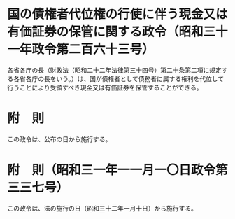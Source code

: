 # 国の債権者代位権の行使に伴う現金又は有価証券の保管に関する政令（昭和三十一年政令第二百六十三号）
各省各庁の長（財政法（昭和二十二年法律第三十四号）第二十条第二項に規定する各省各庁の長をいう。）は、国が債権者として債務者に属する権利を代位して行うことにより受領すべき現金又は有価証券を保管することができる。
# 附　則
この政令は、公布の日から施行する。
# 附　則（昭和三一年一一月一〇日政令第三三七号）
この政令は、法の施行の日（昭和三十二年一月十日）から施行する。
